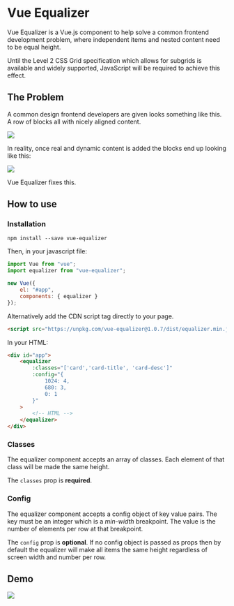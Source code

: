 # Vue Equalizer

Vue Equalizer is a Vue.js component to help solve a common frontend development problem, where independent items and nested content need to be equal height.

Until the Level 2 CSS Grid specification which allows for subgrids is available and widely supported, JavaScript will be required to achieve this effect.

## The Problem

A common design frontend developers are given looks something like this. A row of blocks all with nicely aligned content.

![](https://www.dropbox.com/s/u5rfpf9j4as6mp0/design.png?raw=true)

In reality, once real and dynamic content is added the blocks end up looking like this:

![](https://www.dropbox.com/s/j0bizafvizpw424/reality.png?raw=true)

Vue Equalizer fixes this.

## How to use

### Installation

```
npm install --save vue-equalizer
```

Then, in your javascript file:

```js
import Vue from "vue";
import equalizer from "vue-equalizer";

new Vue({
    el: "#app",
    components: { equalizer }
});
```

Alternatively add the CDN script tag directly to your page.

```html
<script src="https://unpkg.com/vue-equalizer@1.0.7/dist/equalizer.min.js"></script>
```

In your HTML:

```html
<div id="app">
    <equalizer
        :classes="['card','card-title', 'card-desc']"
        :config="{
            1024: 4,
            680: 3,
            0: 1
        }"
    >
        <!-- HTML -->
    </equalizer>
</div>
```

### Classes

The equalizer component accepts an array of classes. Each element of that class will be made the same height.

The `classes` prop is **required**.

### Config

The equalizer component accepts a config object of key value pairs. The key must be an integer which is a *min-width* breakpoint. The value is the number of elements per row at that breakpoint.

The `config` prop is **optional**. If no config object is passed as props then by default the equalizer will make all items the same height regardless of screen width and number per row.

## Demo

![](https://www.dropbox.com/s/exqqfy1npnsmoua/equalizer.gif?raw=true)
